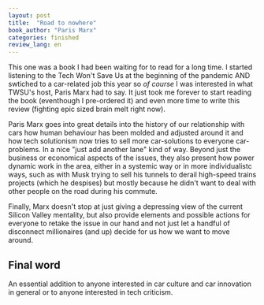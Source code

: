 ```yaml
---
layout: post
title:  "Road to nowhere"
book_author: "Paris Marx"
categories: finished
review_lang: en
---
```


This one was a book I had been waiting for to read for a long time. I started listening to the Tech Won't Save Us at the beginning of the pandemic AND swtiched to a car-related job this year so *of course* I was interested in what TWSU's host, Paris Marx had to say. It just took me forever to start reading the book (eventhough I pre-ordered it) and even more time to write this review (fighting epic sized brain melt right now).

Paris Marx goes into great details into the history of our relationship with cars how human behaviour has been molded and adjusted around it and how tech solutionism now tries to sell more car-solutions to everyone car-problems. In a nice "just add another lane" kind of way. Beyond just the business or economical aspects of the issues, they also present how power dynamic work in the area, either in a systemic way or in more individualistc ways, such as with Musk trying to sell his tunnels to derail high-speed trains projects (which he despises) but mostly because he didn't want to deal with other people on the road during his commute.

Finally, Marx doesn't stop at just giving a depressing view of the current Silicon Valley mentality, but also provide elements and possible actions for everyone to retake the issue in our hand and not just let a handful of disconnect millionaires (and up) decide for us how we want to move around.

## Final word

An essential addition to anyone interested in car culture and car innovation in general or to anyone interested in tech criticism.